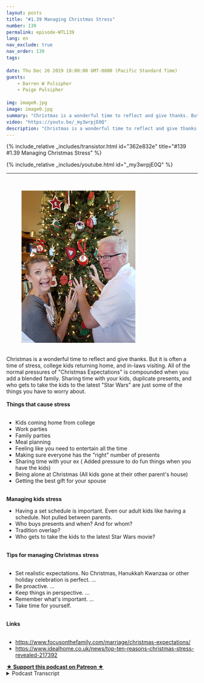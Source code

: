 ```yaml
---
layout: posts
title: "#1.39 Managing Christmas Stress"
number: 139
permalink: episode-WTL139
lang: en
nav_exclude: true
nav_order: 139
tags:

date: Thu Dec 26 2019 18:00:00 GMT-0800 (Pacific Standard Time)
guests:
    - Darren W Pulsipher
    - Paige Pulsipher

img: image0.jpg
image: image0.jpg
summary: "Christmas is a wonderful time to reflect and give thanks. But it is often a time of stress, college kids returning home, and in-laws visiting. All of the normal pressures of Christmas Expectations is compounded when you add a blended family. Sharing time with your kids, duplicate presents, and who gets to take the kids to the latest Star Wars are just some of the things you have to worry about."
video: "https://youtu.be/_my3wrpjE0Q"
description: "Christmas is a wonderful time to reflect and give thanks. But it is often a time of stress, college kids returning home, and in-laws visiting. All of the normal pressures of Christmas Expectations is compounded when you add a blended family. Sharing time with your kids, duplicate presents, and who gets to take the kids to the latest Star Wars are just some of the things you have to worry about."
---
```


<div>
{% include_relative _includes/transistor.html id="362e832e" title="#139 #1.39 Managing Christmas Stress" %}

{% include_relative _includes/youtube.html id="_my3wrpjE0Q" %}
</div>

---

<html><head></head><body><div><a href="https://1.bp.blogspot.com/-SBjF2L-uMD8/XgWO7Io_ocI/AAAAAAAFJlU/vhOQbcTNawgGbHV5tJfqzil6_BroE9DwgCKgBGAsYHg/s1600/20191226_151115.jpg"><br></a><figure data-trix-attachment="{&quot;contentType&quot;:&quot;image&quot;,&quot;height&quot;:400,&quot;url&quot;:&quot;https://1.bp.blogspot.com/-SBjF2L-uMD8/XgWO7Io_ocI/AAAAAAAFJlU/vhOQbcTNawgGbHV5tJfqzil6_BroE9DwgCKgBGAsYHg/s400/20191226_151115.jpg&quot;,&quot;width&quot;:300}" data-trix-content-type="image" class="attachment attachment--preview"><img src="./image0.jpg" width="300" height="400"><figcaption class="attachment__caption"></figcaption></figure></div><div><br></div><div>Christmas is a wonderful time to reflect and give thanks. But it is often a time of stress, college kids returning home, and in-laws visiting. All of the normal pressures of "Christmas Expectations" is compounded when you add a blended family. Sharing time with your kids, duplicate presents, and who gets to take the kids to the latest "Star Wars" are just some of the things you have to worry about.</div><div><strong><br>Things that cause stress<br></strong><br></div><ul><li>Kids coming home from college</li><li>Work parties</li><li>Family parties</li><li>Meal planning</li><li>Feeling like you need to entertain all the time</li><li>Making sure everyone has the "right" number of presents</li><li>Sharing time with your ex ( Added pressure to do fun things when you have the kids)</li><li>Being alone at Christmas (All kids gone at their other parent's house)</li><li>Getting the best gift for your spouse</li></ul><div><strong><br>Managing kids stress</strong></div><ul><li>Having a set schedule is important. Even our adult kids like having a schedule. Not pulled between parents.</li><li>Who buys presents and when? And for whom?</li><li>Tradition overlap?</li><li>Who gets to take the kids to the latest Star Wars movie?</li></ul><div><strong><br>Tips for managing Christmas stress<br></strong><br></div><ul><li>Set realistic expectations. No Christmas, Hanukkah Kwanzaa or other holiday celebration is perfect. ...</li><li>Be proactive. ...</li><li>Keep things in perspective. ...</li><li>Remember what's important. ...</li><li>Take time for yourself.</li></ul><div><strong><br>Links<br></strong><br></div><ul><li><a href="https://www.focusonthefamily.com/marriage/christmas-expectations/">https://www.focusonthefamily.com/marriage/christmas-expectations/</a></li><li><a href="https://www.idealhome.co.uk/news/top-ten-reasons-christmas-stress-revealed-217392">https://www.idealhome.co.uk/news/top-ten-reasons-christmas-stress-revealed-217392</a></li></ul>
<strong>
  <a href="https://www.patreon.com/wheresthelemonade" target="_donate" rel="payment" title="★ Support this podcast on Patreon ★">★ Support this podcast on Patreon ★</a>
</strong></body></html>

<details>
<summary> Podcast Transcript </summary>

<p></p>

</details>
